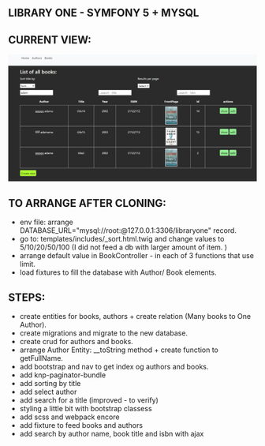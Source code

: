 ## LIBRARY ONE - SYMFONY 5 + MYSQL

## CURRENT VIEW:

![](gitphoto/202100215-1.PNG)

## TO ARRANGE AFTER CLONING:

- env file: arrange DATABASE_URL="mysql://root:@127.0.0.1:3306/libraryone" record.
- go to: templates/includes/\_sort.html.twig and change values to 5/10/20/50/100 (I did not feed a db with larger amount of item. )
- arrange default value in BookController - in each of 3 functions that use limit.
- load fixtures to fill the database with Author/ Book elements.

## STEPS:

- create entities for books, authors + create relation (Many books to One Author).
- create migrations and migrate to the new database.
- create crud for authors and books.
- arrange Author Entity: \_\_toString method + create function to getFullName.
- add bootstrap and nav to get index og authors and books.
- add knp-paginator-bundle
- add sorting by title
- add select author
- add search for a title (improved - to verify)
- styling a little bit with bootstrap classess
- add scss and webpack encore
- add fixture to feed books and authors
- add search by author name, book title and isbn with ajax

